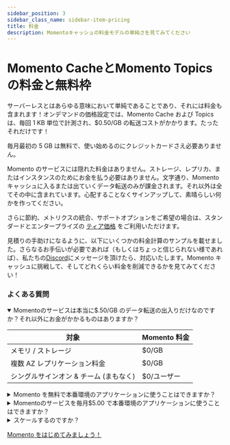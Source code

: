 ```yaml
---
sidebar_position: 3
sidebar_class_name: sidebar-item-pricing
title: 料金
description: Momentoキャッシュの料金モデルの単純さを見てみてください
---
```


# Momento CacheとMomento Topicsの料金と無料枠

サーバーレスとはあらゆる意味において単純であることであり、それには料金も含まれます！オンデマンドの価格設定では、Momento Cache および Topics は、毎回 1 KB 単位で計測され、$0.50/GB の転送コストがかかります。たったそれだけです！

毎月最初の 5 GB は無料で、使い始めるのにクレジットカードさえ必要ありません。

Momento のサービスには隠れた料金はありません。ストレージ、レプリカ、またはインスタンスのためにお金を払う必要はありません。文字通り、Momento キャッシュに入るまたは出ていくデータ転送のみが課金されます。それ以外は全てその中に含まれています。心配することなくサインアップして、素晴らしい何かを作ってください。

さらに節約、メトリクスの統合、サポートオプションをご希望の場合は、スタンダードとエンタープライズの [ティア価格](https://www.gomomento.com/pricing) をご利用いただけます。

見積りの手助けになるように、以下にいくつかの料金計算のサンプルを載せました。さらなるお手伝いが必要であれば（もしくはちょっと信じられない様であれば）、私たちの[Discord](https://discord.gg/Z7FSXB89)にメッセージを頂けたら、対応いたします。Momento キャッシュに挑戦して、そしてどれくらい料金を削減できるかを見てみてください！

### よくある質問

<details open>
  <summary>Momentoのサービスは本当に$.50/GB のデータ転送の出入りだけなのですか？それ以外にお金がかかるものはありますか？</summary>

| 対象                                   | Momento 料金 |
| -------------------------------------- | ------------ |
| メモリ / ストレージ                    | $0/GB        |
| 複数 AZ レプリケーション料金           | $0/GB        |
| シングルサインオン & チーム (まもなく) | $0/ユーザー  |

 </details>

<details>
<summary>Momento を無料で本番環境のアプリケーションに使うことはできますか？</summary>
もちろんです！無料枠や低い利用率でも、大規模利用のものと同様に、高速で可用性がありセキュアです。複数AZ レプリケーション、ホットキー保護、そして突発的なリクエストへの自動スケーリングといった高可用性のための機能が全て利用可能です。セキュリティのための全ての機能を無料で使えます。例えば、エンドツーエンド暗号化、リクエスト毎の認証、TLS、<a href="/develop/basics/working-with-momento-auth-tokens">fine-grained auth tokens</a>のようなものです。

お客様の中でよく、低い RPS のワークフローのためにフル装備のクラスターをプロビジョンしているケースを見かけます。HA (高可用性)が欲しい場合、複数ノードが必要です。CICD を利用したければ、同程度のサイズのクラスターを、ステージングや開発環境にさえ設置したくなるでしょう。全てコストとして積み上がります！こうしたマシンは停止してしまって、コストを削減しましょう。Momento で行きましょう！

</details>

<details>
  <summary>Momentoのサービスを毎月$5.00 で本番環境のアプリケーションに使うことはできますか？</summary>
もちろんです！もし毎月60 GB のデータ転送の出入りがMomento にあったとすると、毎月最初の5GB 分は無料で、残りの毎月55GB に対して$0.50/GB を支払うことになります。どんなスケールでも、Momento のエンタープライズレベルの可用性、セキュリティ、そしてパフォーマンスがご利用できます。

これは狂気じみたように聞こえるかもしれませんが、私たちが最初に始めたわけではありません。ほかのサーバーレスサービス、例えば DynamoDB、S3、そして他にもたくさんのサービスで同じものを経験できるでしょう。私たちは単にサーバーレスのアイデアをキャッシュにもってきただけなのです。

</details>

<details>
  <summary>スケールするのですか？</summary>
はい、もちろんです！Momentoのサービスは将来も使い続けられるアプリケーションとして最高の選択肢です。Momento を追加するのは *ものすごく* 素早くできて、そのあとは1RPS だろうが100万RPS だろうが、あとのことは全てバックグラウンドに行われるので皆さんが考える必要がありません。使った分だけ料金を払うだけでよいので、スケール可能なキャッシュを高額な料金を支払うことなく得られます。
</details>

[Momento をはじめてみましょう！](./../getting-started)
